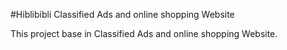 #Hiblibibli Classified Ads and online shopping Website

This project base in Classified Ads and online shopping Website.